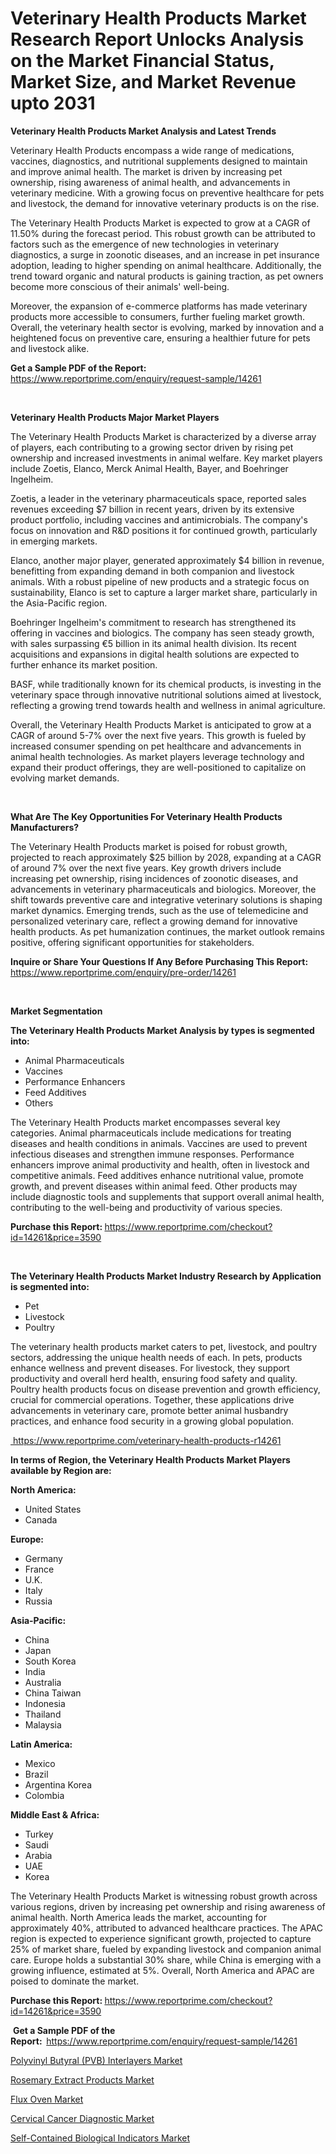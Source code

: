 <p><h1>Veterinary Health Products Market Research Report Unlocks Analysis on the Market Financial Status, Market Size, and Market Revenue upto 2031</h1></p><p><strong>Veterinary Health Products Market Analysis and Latest Trends</strong></p>
<p><p>Veterinary Health Products encompass a wide range of medications, vaccines, diagnostics, and nutritional supplements designed to maintain and improve animal health. The market is driven by increasing pet ownership, rising awareness of animal health, and advancements in veterinary medicine. With a growing focus on preventive healthcare for pets and livestock, the demand for innovative veterinary products is on the rise.</p><p>The Veterinary Health Products Market is expected to grow at a CAGR of 11.50% during the forecast period. This robust growth can be attributed to factors such as the emergence of new technologies in veterinary diagnostics, a surge in zoonotic diseases, and an increase in pet insurance adoption, leading to higher spending on animal healthcare. Additionally, the trend toward organic and natural products is gaining traction, as pet owners become more conscious of their animals' well-being.</p><p>Moreover, the expansion of e-commerce platforms has made veterinary products more accessible to consumers, further fueling market growth. Overall, the veterinary health sector is evolving, marked by innovation and a heightened focus on preventive care, ensuring a healthier future for pets and livestock alike.</p></p>
<p><strong>Get a Sample PDF of the Report:&nbsp;</strong> <a href="https://www.reportprime.com/enquiry/request-sample/14261">https://www.reportprime.com/enquiry/request-sample/14261</a></p>
<p>&nbsp;</p>
<p><strong>Veterinary Health Products Major Market Players</strong></p>
<p><p>The Veterinary Health Products Market is characterized by a diverse array of players, each contributing to a growing sector driven by rising pet ownership and increased investments in animal welfare. Key market players include Zoetis, Elanco, Merck Animal Health, Bayer, and Boehringer Ingelheim.</p><p>Zoetis, a leader in the veterinary pharmaceuticals space, reported sales revenues exceeding $7 billion in recent years, driven by its extensive product portfolio, including vaccines and antimicrobials. The company's focus on innovation and R&D positions it for continued growth, particularly in emerging markets.</p><p>Elanco, another major player, generated approximately $4 billion in revenue, benefitting from expanding demand in both companion and livestock animals. With a robust pipeline of new products and a strategic focus on sustainability, Elanco is set to capture a larger market share, particularly in the Asia-Pacific region.</p><p>Boehringer Ingelheim's commitment to research has strengthened its offering in vaccines and biologics. The company has seen steady growth, with sales surpassing €5 billion in its animal health division. Its recent acquisitions and expansions in digital health solutions are expected to further enhance its market position.</p><p>BASF, while traditionally known for its chemical products, is investing in the veterinary space through innovative nutritional solutions aimed at livestock, reflecting a growing trend towards health and wellness in animal agriculture.</p><p>Overall, the Veterinary Health Products Market is anticipated to grow at a CAGR of around 5-7% over the next five years. This growth is fueled by increased consumer spending on pet healthcare and advancements in animal health technologies. As market players leverage technology and expand their product offerings, they are well-positioned to capitalize on evolving market demands.</p></p>
<p>&nbsp;</p>
<p><strong>What Are The Key Opportunities For Veterinary Health Products Manufacturers?</strong></p>
<p><p>The Veterinary Health Products market is poised for robust growth, projected to reach approximately $25 billion by 2028, expanding at a CAGR of around 7% over the next five years. Key growth drivers include increasing pet ownership, rising incidences of zoonotic diseases, and advancements in veterinary pharmaceuticals and biologics. Moreover, the shift towards preventive care and integrative veterinary solutions is shaping market dynamics. Emerging trends, such as the use of telemedicine and personalized veterinary care, reflect a growing demand for innovative health products. As pet humanization continues, the market outlook remains positive, offering significant opportunities for stakeholders.</p></p>
<p><strong>Inquire or Share Your Questions If Any Before Purchasing This Report:</strong> <a href="https://www.reportprime.com/enquiry/pre-order/14261">https://www.reportprime.com/enquiry/pre-order/14261</a></p>
<p>&nbsp;</p>
<p><strong>Market Segmentation</strong></p>
<p><strong>The Veterinary Health Products Market Analysis by types is segmented into:</strong></p>
<p><ul><li>Animal Pharmaceuticals</li><li>Vaccines</li><li>Performance Enhancers</li><li>Feed Additives</li><li>Others</li></ul></p>
<p><p>The Veterinary Health Products market encompasses several key categories. Animal pharmaceuticals include medications for treating diseases and health conditions in animals. Vaccines are used to prevent infectious diseases and strengthen immune responses. Performance enhancers improve animal productivity and health, often in livestock and competitive animals. Feed additives enhance nutritional value, promote growth, and prevent diseases within animal feed. Other products may include diagnostic tools and supplements that support overall animal health, contributing to the well-being and productivity of various species.</p></p>
<p><strong>Purchase this Report:&nbsp;</strong><a href="https://www.reportprime.com/checkout?id=14261&price=3590">https://www.reportprime.com/checkout?id=14261&price=3590</a></p>
<p>&nbsp;</p>
<p><strong>The Veterinary Health Products Market Industry Research by Application is segmented into:</strong></p>
<p><ul><li>Pet</li><li>Livestock</li><li>Poultry</li></ul></p>
<p><p>The veterinary health products market caters to pet, livestock, and poultry sectors, addressing the unique health needs of each. In pets, products enhance wellness and prevent diseases. For livestock, they support productivity and overall herd health, ensuring food safety and quality. Poultry health products focus on disease prevention and growth efficiency, crucial for commercial operations. Together, these applications drive advancements in veterinary care, promote better animal husbandry practices, and enhance food security in a growing global population.</p></p>
<p><a href="https://www.reportprime.com/veterinary-health-products-r14261">&nbsp;https://www.reportprime.com/veterinary-health-products-r14261</a></p>
<p><strong>In terms of Region, the Veterinary Health Products Market Players available by Region are:</strong></p>
<p>
    <p> <strong> North America: </strong>
        <ul>
            <li>United States</li>
            <li>Canada</li>
        </ul>
        </p> 
    <p> <strong> Europe: </strong>
        <ul>
            <li>Germany</li>
            <li>France</li>
            <li>U.K.</li>
            <li>Italy</li>
            <li>Russia</li>
        </ul>
        </p> 
    <p> <strong> Asia-Pacific: </strong>
        <ul>
            <li>China</li>
            <li>Japan</li>
            <li>South Korea</li>
            <li>India</li>
            <li>Australia</li>
            <li>China Taiwan</li>
            <li>Indonesia</li>
            <li>Thailand</li>
            <li>Malaysia</li>
        </ul>
        </p> 
    <p> <strong> Latin America: </strong>
        <ul>
            <li>Mexico</li>
            <li>Brazil</li>
            <li>Argentina Korea</li>
            <li>Colombia</li>
        </ul>
        </p> 
    <p> <strong> Middle East & Africa: </strong>
        <ul>
            <li>Turkey</li>
            <li>Saudi</li>
            <li>Arabia</li>
            <li>UAE</li>
            <li>Korea</li>
        </ul>
    </p>
    </p>
<p><p>The Veterinary Health Products Market is witnessing robust growth across various regions, driven by increasing pet ownership and rising awareness of animal health. North America leads the market, accounting for approximately 40%, attributed to advanced healthcare practices. The APAC region is expected to experience significant growth, projected to capture 25% of market share, fueled by expanding livestock and companion animal care. Europe holds a substantial 30% share, while China is emerging with a growing influence, estimated at 5%. Overall, North America and APAC are poised to dominate the market.</p></p>
<p><strong>Purchase this Report: </strong><a href="https://www.reportprime.com/checkout?id=14261&price=3590">https://www.reportprime.com/checkout?id=14261&price=3590</a></p>
<p>&nbsp;<strong>Get a Sample PDF of the Report:&nbsp;&nbsp;</strong><a href="https://www.reportprime.com/enquiry/request-sample/14261">https://www.reportprime.com/enquiry/request-sample/14261</a></p>
<p><strong></strong></p>
<p><p><a href="https://issuu.com/reportprime-2/docs/polyvinyl-butyral-pvb-interlayers-m_16f2b868439fa7">Polyvinyl Butyral (PVB) Interlayers Market</a></p><p><a href="https://medium.com/@carolineparks3691/the-rosemary-extract-products-market-has-witnessed-significant-growth-in-recent-years-and-this-17f217fa8e6c">Rosemary Extract Products Market</a></p><p><a href="https://www.linkedin.com/pulse/flux-oven-market-size-share-competitive-landscape-trend-analysis-efj4e?trackingId=xcvavh7mTr2XrRUhmSnsWw%3D%3D">Flux Oven Market</a></p><p><a href="https://github.com/MelgarBasny/Market-Research-Report-List-1/blob/main/cervical-cancer-diagnostic-market.md">Cervical Cancer Diagnostic Market</a></p><p><a href="https://medium.com/@carolineparks3691/the-self-contained-biological-indicators-market-has-witnessed-significant-growth-in-recent-years-6c24de84dbc9">Self-Contained Biological Indicators Market</a></p></p>